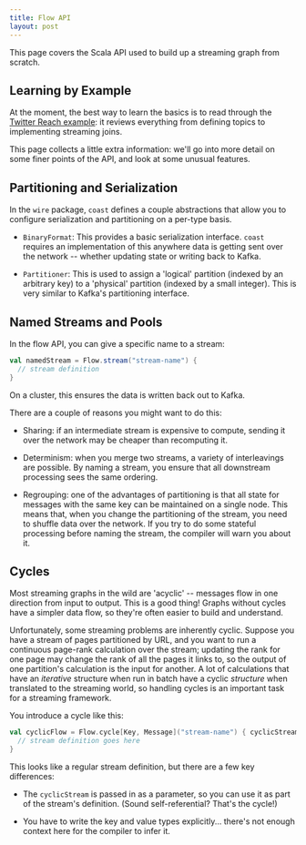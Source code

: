 ```yaml
---
title: Flow API
layout: post
---
```


This page covers the Scala API used to build up a streaming graph from scratch.

## Learning by Example

At the moment, the best way to learn the basics is to read through the [Twitter
Reach example][twitter-reach]: it reviews everything from defining topics to
implementing streaming joins.

[twitter-reach]: https://github.com/bkirwi/coast/blob/master/core/src/main/scala/com/monovore/example/coast/TwitterReach.scala

This page collects a little extra information:
we'll go into more detail on some finer points of the API,
and look at some unusual features.

## Partitioning and Serialization

In the `wire` package, 
`coast` defines a couple abstractions
that allow you to configure serialization and partitioning on a per-type basis.

- `BinaryFormat`: This provides a basic serialization interface. `coast`
  requires an implementation of this anywhere data is getting sent over the
  network -- whether updating state or writing back to Kafka.

- `Partitioner`: This is used to assign a 'logical' partition (indexed by an
  arbitrary key) to a 'physical' partition (indexed by a small integer). This is
  very similar to Kafka's partitioning interface.



## Named Streams and Pools

In the flow API, you can give a specific name to a stream:

```scala
val namedStream = Flow.stream("stream-name") { 
  // stream definition
}
```

On a cluster, this ensures the data is written back out to Kafka.

There are a couple of reasons you might want to do this:

- Sharing: if an intermediate stream is expensive to compute, sending it over
  the network may be cheaper than recomputing it.

- Determinism: when you merge two streams, a variety of interleavings are
  possible. By naming a stream, you ensure that all downstream processing sees
  the same ordering.

- Regrouping: one of the advantages of partitioning is that all state for
  messages with the same key can be maintained on a single node. This means
  that, when you change the partitioning of the stream, you need to shuffle data
  over the network. If you try to do some stateful processing before naming the
  stream, the compiler will warn you about it.

## Cycles

Most streaming graphs in the wild are 'acyclic' -- messages flow in one direction
from input to output. This is a good thing! Graphs without cycles have a simpler
data flow, so they're often easier to build and understand.

Unfortunately, some streaming problems are inherently cyclic. Suppose you have a stream of pages
partitioned by URL, and you want to run a continuous page-rank calculation over the
stream; updating the rank for one page may change the rank of all the pages
it links to, so the output of one partition's calculation is the
input for another. A lot of calculations that have an *iterative* structure when run
in batch have a cyclic *structure* when translated to the streaming world, so
handling cycles is an important task for a streaming framework.

You introduce a cycle like this:

```scala
val cyclicFlow = Flow.cycle[Key, Message]("stream-name") { cyclicStream =>
  // stream definition goes here
}
```

This looks like a regular stream definition, but there are a few key differences:

- The `cyclicStream` is passed in as a parameter, so you can use it as part of the
  stream's definition. (Sound self-referential? That's the cycle!)

- You have to write the key and value types explicitly... there's not enough context
  here for the compiler to infer it.
